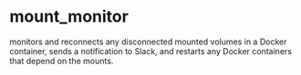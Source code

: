 # mount_monitor
monitors and reconnects any disconnected mounted volumes in a Docker container, sends a notification to Slack, and restarts any Docker containers that depend on the mounts.
